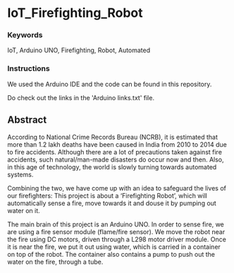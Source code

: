 # IoT_Firefighting_Robot

### Keywords

IoT, Arduino UNO, Firefighting, Robot, Automated

### Instructions

We used the Arduino IDE and the code can be found in this repository.

Do check out the links in the 'Arduino links.txt' file.

## Abstract

According to National Crime Records Bureau (NCRB), it is estimated that more than 1.2 lakh deaths have been caused in India from 2010 to 2014 due to fire accidents. Although there are a lot of precautions taken against fire accidents, such natural/man-made disasters do occur now and then. Also, in this age of technology, the world is slowly turning towards automated systems. 

Combining the two, we have come up with an idea to safeguard the lives of our firefighters:
This project is about a ‘Firefighting Robot’, which will automatically sense a fire, move towards it and douse it by pumping out water on it. 

The main brain of this project is an Arduino UNO. In order to sense fire, we are using a fire sensor module (flame/fire sensor). We move the robot near the fire using DC motors, driven through a L298 motor driver module. Once it is near the fire, we put it out using water, which is carried in a container on top of the robot. The container also contains a pump to push out the water on the fire, through a tube.
